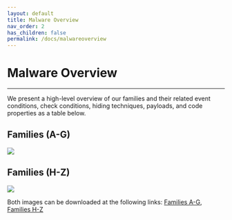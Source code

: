 ```yaml
---
layout: default
title: Malware Overview
nav_order: 2
has_children: false
permalink: /docs/malwareoverview
---
```


# Malware Overview
---

We present a high-level overview of our families and their related event conditions, check conditions, hiding techniques, payloads, and code properties as a table below.

## Families (A-G)
![](../img/malware_overview-1.png)

## Families (H-Z)
![](../img/malware_overview-2.png)

Both images can be downloaded at the following links: [Families A-G](../img/malware_overview-1.png), [Families H-Z](../img/malware_overview-2.png)
